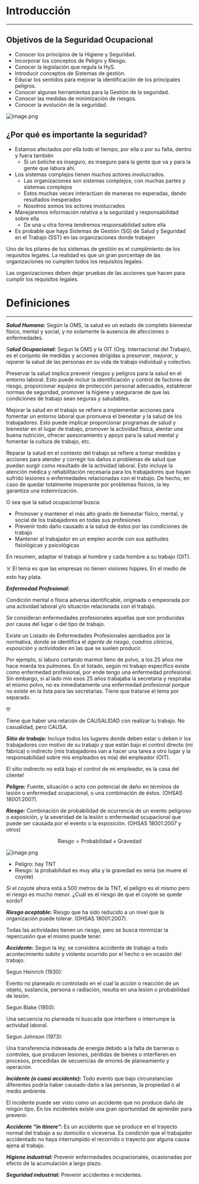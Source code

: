 # Introducción

---

## **Objetivos de la Seguridad Ocupacional**

- Conocer los principios de la Higiene y Seguridad.
- Incorporar los conceptos de Peligro y Riesgo.
- Conocer la legislación que regula la HyS.
- Introducir conceptos de Sistemas de gestión.
- Educar los sentidos para mejorar la identificación de los principales peligros.
- Conocer algunas herramientas para la Gestión de la seguridad.
- Conocer las medidas de minimización de riesgos.
- Conocer la evolución de la seguridad.

![image.png](attachment:1e07a1fe-e56c-454d-8770-2d16a116ace9:image.png)

## **¿Por qué es importante la seguridad?**

- Estamos afectados por ella todo el tiempo, por ella o por su falta, dentro y fuera también
    - Si un boliche es inseguro, es inseguro para la gente que va y para la gente que labura ahi.
- Los sistemas complejos tienen muchos actores involucrados.
    - Las organizaciones son sistemas complejos; con muchas partes y sistemas complejos
    - Estos muchas veces interactúan de maneras no esperadas, dando resultados inesperados
    - Nosotros somos los actores involucrados
- Manejaremos información relativa a la seguridad y responsabilidad sobre ella
    - De una u otra forma tendremos responsabilidad sobre ella
- Es probable que haya Sistemas de Gestión (SG) de Salud y Seguridad en el Trabajo (SST) en las organizaciones donde trabajen

Uno de los pilares de los sistemas de gestión es el cumplimiento de los requisitos legales. La realidad es que un gran porcentaje de las organizaciones no cumplen todos los requisitos legales.

Las organizaciones deben dejar pruebas de las acciones que hacen para cumplir los requisitos legales.

# Definiciones

---

_**Salud Humana:**_ Según la OMS, la salud es un estado de completo bienestar físico, mental y social, y no solamente la ausencia de afecciones o enfermedades.

_S**alud Ocupacional:**_ Segun la OMS y la OIT (Org. Internacional del Trabajo), es el conjunto de medidas y acciones dirigidas a _preservar_, _mejorar_, y _reparar_ la salud de las personas en su vida de trabajo individual y colectivo.

Preservar la salud implica prevenir riesgos y peligros para la salud en el entorno laboral. Esto puede incluir la identificación y control de factores de riesgo, proporcionar equipos de protección personal adecuados, establecer normas de seguridad, promover la higiene y asegurarse de que las condiciones de trabajo sean seguras y saludables.

Mejorar la salud en el trabajo se refiere a implementar acciones para fomentar un entorno laboral que promueva el bienestar y la salud de los trabajadores. Esto puede implicar proporcionar programas de salud y bienestar en el lugar de trabajo, promover la actividad física, alentar una buena nutrición, ofrecer asesoramiento y apoyo para la salud mental y fomentar la cultura de trabajo, etc.

Reparar la salud en el contexto del trabajo se refiere a tomar medidas y acciones para atender y corregir los daños o problemas de salud que puedan surgir como resultado de la actividad laboral. Esto incluye la atención médica y rehabilitación necesaria para los trabajadores que hayan sufrido lesiones o enfermedades relacionadas con el trabajo. De hecho, en caso de quedar totalmente inoperante por problemas físicos, la ley garantiza una indemnización.

O sea que la salud ocupacional busca:

- Promover y mantener el más alto grado de bienestar físico, mental, y social de los trabajadores en todas sus profesiones
- Prevenir todo daño causado a la salud de éstos por las condiciones de trabajo
- Mantener al trabajador en un empleo acorde con sus aptitudes fisiológicas y psicológicas

En resumen, adaptar el trabajo al hombre y cada hombre a su trabajo (OIT).

<aside> ☠️ El tema es que las empresas no tienen visiones hippies. En el medio de esto hay plata.

</aside>

_**Enfermedad Profesional:**_

Condición mental o física adversa identificable, originada o empeorada por una actividad laboral y/o situación relacionada con el trabajo.

Se consideran enfermedades profesionales aquellas que son producidas por causa del lugar o del tipo de trabajo.

Existe un Listado de Enfermedades Profesionales aprobados por la normativa, donde se identifica el _agente de riesgo_, _cuadros clínicos_, _exposición_ y _actividades_ en las que se suelen producir.

Por ejemplo, si laburo cortando marmol lleno de polvo, a los 25 años me hace mierda los pulmones. En el listado, según mi trabajo específico existe como enfermedad profesional, por ende tengo una enfermedad profesional. Sin embargo, si al lado mío esos 25 años trabajaba la secretaria y respiraba el mismo polvo, no es inmediatamente una enfermedad profesional porque no existe en la lista para las secretarias. Tiene que tratarse el tema por separado.

<aside> 🤓

Tiene que haber una relación de CAUSALIDAD con realizar tu trabajo. No casualidad, pero CAUSA.

</aside>

_**Sitio de trabajo:**_ Incluye todos los lugares donde deben estar o deben ir los trabajadores con motivo de su trabajo y que están bajo el control directo (mi fábrica) o indirecto (mis trabajadores van a hacer una tarea a otro lugar y la responsabilidad sobre mis empleados es mía) del empleador (OIT).

El sitio indirecto no está bajo el control de mi empleador, es la casa del cliente!

_**Peligro:**_ Fuente, situación o acto con potencial de daño en términos de lesión o enfermedad ocupacional, o una combinación de éstos. (OHSAS 18001:2007).

_**Riesgo:**_ Combinación de probabilidad de ocurrencia de un evento peligroso o exposición, y la severidad de la lesión o enfermedad ocupacional que puede ser causada por el evento o la exposición. (OHSAS 18001:2007 y otros)

$$ \text{Riesgo} = \text{Probabilidad} \times \text{Gravedad} $$

![image.png](attachment:17151979-4fd9-4bb7-9499-02337406d65c:image.png)

- Peligro: hay TNT
- Riesgo: la probabilidad es muy alta y la gravedad es seria (se muere el coyote)

Si el coyote ahora está a 500 metros de la TNT, el peligro es el mismo pero el riesgo es mucho menor. ¿Cuál es el riesgo de que el coyote se quede sordo?

_**Riesgo aceptable:**_ Riesgo que ha sido reducido a un nivel que la organización puede tolerar. (OHSAS 18001:2007).

Todas las actividades tienen un riesgo, pero se busca minimizar la repercusión que el mismo puede tener.

_**Accidente:**_ Segun la ley, se considera accidente de trabajo a todo acontecimiento subito y violento ocurrido por el hecho o en ocasión del trabajo.

Segun Heinrich (1930):

Evento no planeado ni controlado en el cual la acción o reacción de un objeto, sustancia, persona o radiación, resulta en una lesión o probabilidad de lesión.

Segun Blake (1950):

Una secuencia no planeada ni buscada que interfiere o interrumpe la actividad laboral.

Segun Johnson (1973):

Una transferencia indeseada de energía debido a la falta de barreras o controles, que producen lesiones, pérdidas de bienes o interfieren en procesos, precedidas de secuencias de errores de planeamiento y operación.

_**Incidente (o cuasi accidente):**_ Todo evento que bajo circunstancias diferentes podría haber causado daño a las personas, la propiedad o al medio ambiente.

El incidente puede ser visto como un accidente que no produce daño de ningún tipo. En los incidentes existe una gran oportunidad de aprender para prevenir.

_**Accidente “in itinere”:**_ Es un accidente que se produce en el trayecto normal del trabajo a su domicilio o viceversa. Es condición que el trabajador accidentado no haya interrumpido el recorrido o trayecto por alguna causa ajena al trabajo.

_**Higiene industrial:**_ Prevenir enfermedades ocupacionales, ocasionadas por efecto de la acumulación a largo plazo.

_**Seguridad industrial:**_ Prevenir accidentes e incidentes.
